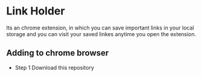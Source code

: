 # Link Holder

Its an chrome extension, in which you can save important links in your local storage and you can visit your saved linkes anytime you open the extension.

## Adding to chrome browser
- Step 1 Download this repository
<img>